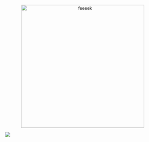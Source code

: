 <p align="center">
  <img src="https://moe-counter.glitch.me/get/@sh-y-zu?theme=gelbooru" alt="feeeek" width="400">
</p>


<img src="https://github-readme-streak-stats.herokuapp.com/?user=sh13y&theme=algolia&count-private=true&v=2">
